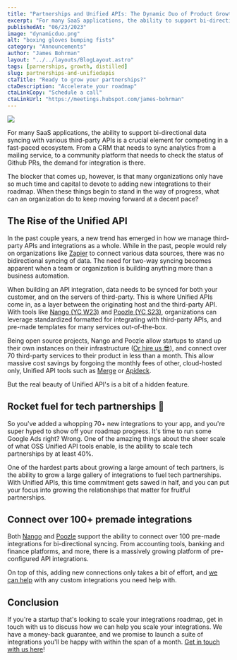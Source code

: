 ```yaml
---
title: "Partnerships and Unified APIs: The Dynamic Duo of Product Growth"
excerpt: "For many SaaS applications, the ability to support bi-directional data syncing with various third-party APIs is a crucial element for competing in a fast-paced ecosystem. From a CRM that needs to sync analytics from a mailing service, to a community platform that needs to check the status of Github PRs, the demand for integration is there."
publishedAt: "06/23/2023"
image: "dynamicduo.png"
alt: "boxing gloves bumping fists"
category: "Announcements"
author: "James Bohrman"
layout: "../../layouts/BlogLayout.astro"
tags: [parnerships, growth, distilled]
slug: partnerships-and-unifiedapis
ctaTitle: "Ready to grow your partnerships?"
ctaDescription: "Accelerate your roadmap"
ctaLinkCopy: "Schedule a call"
ctaLinkUrl: "https://meetings.hubspot.com/james-bohrman"
---
```


![](../dynamicduo.png)

For many SaaS applications, the ability to support bi-directional data syncing with various third-party APIs is a crucial element for competing in a fast-paced ecosystem. From a CRM that needs to sync analytics from a mailing service, to a community platform that needs to check the status of Github PRs, the demand for integration is there.

The blocker that comes up, however, is that many organizations only have so much time and capital to devote to adding new integrations to their roadmap. When these things begin to stand in the way of progress, what can an organization do to keep moving forward at a decent pace? 

## The Rise of the Unified API 

In the past couple years, a new trend has emerged in how we manage third-party APIs and integrations as a whole. While in the past, people would rely on organizations like [Zapier](https://zapier.com/) to connect various data sources, there was no bidirectional syncing of data. The need for two-way syncing becomes apparent when a team or organization is building anything more than a business automation.

When building an API integration, data needs to be synced for both your customer, and on the servers of third-party. This is where Unified APIs come in, as a layer between the originating host and the third-party API. With tools like [Nango (YC W23)](https://www.nango.dev) and [Poozle (YC S23)](https://www.poozle.dev), organizations can leverage standardized formatted for integrating with third-party APIs, and pre-made templates for many services out-of-the-box. 

 Being open source projects, Nango and Poozle allow startups to stand up their own instances on their infrastructure ([Or hire us 😎](https://www.tryuppercut.com/)), and connect over 70 third-party services to their product in less than a month. This allow massive cost savings by forgoing the monthly fees of other, cloud-hosted only, Unified API tools such as [Merge](https://www.linkedin.com/company/merge-api/) or [Apideck](https://www.linkedin.com/company/apideck/?lipi=urn%3Ali%3Apage%3Ad_flagship3_pulse_read%3BvNTDkiEKTDStrtbyckeFPg%3D%3D).

But the real beauty of Unified API's is a bit of a hidden feature. 

## Rocket fuel for tech partnerships 🚀 

So you've added a whopping 70+ new integrations to your app, and you're super hyped to show off your roadmap progress. It's time to run some Google Ads right? Wrong. One of the amazing things about the sheer scale of what OSS Unified API tools enable, is the ability to scale tech partnerships by at least 40%.

One of the hardest parts about growing a large amount of tech partners, is the ability to grow a large gallery of integrations to fuel tech partnerships. With Unified APIs, this time commitment gets sawed in half, and you can put your focus into growing the relationships that matter for fruitful partnerships. 

## Connect over 100+ premade integrations 

Both [Nango](https://www.nango.dev) and [Poozle](https://www.poozle.dev) support the ability to connect over 100 pre-made integrations for bi-directional syncing. From accounting tools, banking and finance platforms, and more, there is a massively growing platform of pre-configured API integrations.

On top of this, adding new connections only takes a bit of effort, and [we can help](https://meetings.hubspot.com/james-bohrman) with any custom integrations you need help with. 

## Conclusion 

 If you're a startup that's looking to scale your integrations roadmap, get in touch with us to discuss how we can help you scale your integrations. We have a money-back guarantee, and we promise to launch a suite of integrations you'll be happy with within the span of a month. [Get in touch with us here](https://meetings.hubspot.com/james-bohrman)! 